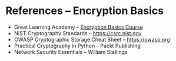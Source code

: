 # References – Encryption Basics

- Great Learning Academy – [Encryption Basics Course](https://www.mygreatlearning.com/academy/learn-for-free/courses/encryption-basics)
- NIST Cryptography Standards – https://csrc.nist.gov
- OWASP Cryptographic Storage Cheat Sheet – https://owasp.org
- Practical Cryptography in Python – Packt Publishing
- Network Security Essentials – William Stallings
